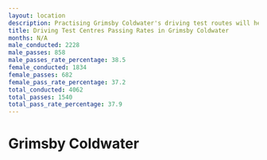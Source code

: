 ```yaml
---
layout: location
description: Practising Grimsby Coldwater's driving test routes will help you become more confident in your gear-changing abilities.
title: Driving Test Centres Passing Rates in Grimsby Coldwater
months: N/A
male_conducted: 2228
male_passes: 858
male_passes_rate_percentage: 38.5
female_conducted: 1834
female_passes: 682
female_pass_rate_percentage: 37.2
total_conducted: 4062
total_passes: 1540
total_pass_rate_percentage: 37.9
---
```


# Grimsby Coldwater
